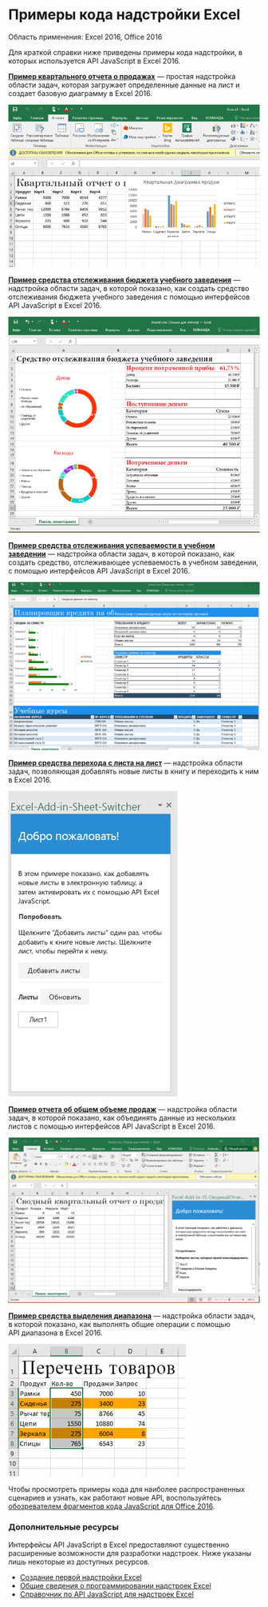 # Примеры кода надстройки Excel

Область применения: Excel 2016, Office 2016

Для краткой справки ниже приведены примеры кода надстройки, в которых используется API JavaScript в Excel 2016. 

**[Пример квартального отчета о продажах](https://github.com/OfficeDev/Excel-Add-in-JS-QuarterlySalesReport)** — простая надстройка области задач, которая загружает определенные данные на лист и создает базовую диаграмму в Excel 2016. 

![Надстройка с примером квартального отчета о продажах](images/QuarterlySalesReport_report.PNG)

**[Пример средства отслеживания бюджета учебного заведения](https://github.com/OfficeDev/Excel-Add-in-JS-CollegeBudgetTracker)** — надстройка области задач, в которой показано, как создать средство отслеживания бюджета учебного заведения с помощью интерфейсов API JavaScript в Excel 2016. 

![Надстройка с примером средства отслеживания бюджета учебного заведения](images/CollegeBudgetTracker_tracker.PNG)

**[Пример средства отслеживания успеваемости в учебном заведении](https://github.com/OfficeDev/Excel-Add-in-JS-CollegeCreditsTracker)** — надстройка области задач, в которой показано, как создать средство, отслеживающее успеваемость в учебном заведении, с помощью интерфейсов API JavaScript в Excel 2016. 

![Надстройка с примером средства отслеживания успеваемости в учебном заведении](images/CollegeCreditsTracker_tracker.PNG)

**[Пример средства перехода с листа на лист](https://github.com/OfficeDev/Excel-Add-in-JS-SheetSwitcher)** — надстройка области задач, позволяющая добавлять новые листы в книгу и переходить к ним в Excel 2016. 

![Надстройка с примером средства перехода с листа на лист](images/SheetSwitcher_taskpane.PNG)

**[Пример отчета об общем объеме продаж](https://github.com/OfficeDev/Excel-Add-in-JS-ConsolidatedSalesReport)** — надстройка области задач, в которой показано, как объединять данные из нескольких листов с помощью интерфейсов API JavaScript в Excel 2016. 

![Надстройка с примером отчета об общем объеме продаж](images/ConsolidatedSalesReport_report.PNG)

**[Пример средства выделения диапазона](https://github.com/OfficeDev/Excel-Add-in-JS-RangeHighlighter)** — надстройка области задач, в которой показано, как выполнять общие операции с помощью API диапазона в Excel 2016.

![Надстройка с примером средства выделения диапазона](images/RangeHighlighter_result.PNG)

Чтобы просмотреть примеры кода для наиболее распространенных сценариев и узнать, как работают новые API, воспользуйтесь [обозревателем фрагментов кода JavaScript для Office 2016](http://officesnippetexplorer.azurewebsites.net/#/snippets/excel). 

### Дополнительные ресурсы

Интерфейсы API JavaScript в Excel предоставляют существенно расширенные возможности для разработки надстроек. Ниже указаны лишь некоторые из доступных ресурсов. 

*  [Создание первой надстройки Excel](build-your-first-excel-add-in.md)
*  [Общие сведения о программировании надстроек Excel](excel-add-ins-programming-overview.md)
*  [Справочник по API JavaScript для надстроек Excel](excel-add-ins-javascript-reference.md)
